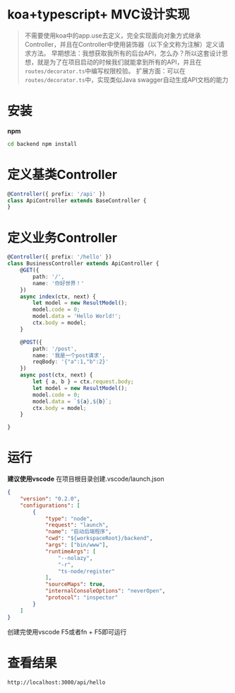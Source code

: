 # koa+typescript+ MVC设计实现
> 不需要使用koa中的app.use去定义，完全实现面向对象方式继承Controller，并且在Controller中使用装饰器（以下全文称为注解）定义请求方法。 
> 早期想法：我想获取我所有的后台API，怎么办？所以这套设计思想，就是为了在项目启动的时候我们就能拿到所有的API，并且在<code>routes/decorator.ts</code>中编写权限校验。 
> 扩展方面：可以在 <code>routes/decorator.ts</code>中，实现类似Java swagger自动生成API文档的能力 

# 安装

**npm**

```bash
cd backend npm install
```

# 定义基类Controller
```typescript
@Controller({ prefix: '/api' })
class ApiController extends BaseController {
}
```

# 定义业务Controller
```typescript
@Controller({ prefix: '/hello' })
class BusinessController extends ApiController {
    @GET({
        path: '/',
        name: '你好世界！'
    })
    async index(ctx, next) {
        let model = new ResultModel();
        model.code = 0;
        model.data = 'Hello World!';
        ctx.body = model;
    }

    @POST({
        path: '/post',
        name: '我是一个post请求',
        reqBody: '{"a":1,"b":2}'
    })
    async post(ctx, next) {
        let { a, b } = ctx.request.body;
        let model = new ResultModel();
        model.code = 0;
        model.data = `${a},${b}`;
        ctx.body = model;
    }

}
```

# 运行
**建议使用vscode**
在项目根目录创建.vscode/launch.json
```json
{
    "version": "0.2.0",
    "configurations": [
        {
            "type": "node",
            "request": "launch",
            "name": "启动后端程序",
            "cwd": "${workspaceRoot}/backend",
            "args": ["bin/www"],
            "runtimeArgs": [
                "--nolazy",
                "-r",
                "ts-node/register"
            ],
            "sourceMaps": true,
            "internalConsoleOptions": "neverOpen",
            "protocol": "inspector"
        }
    ]
}
```
创建完使用vscode F5或者fn + F5即可运行

# 查看结果
```bash
http://localhost:3000/api/hello
```
